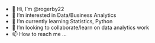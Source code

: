 - 👋 Hi, I’m @rogerby22
- 👀 I’m interested in Data/Business Analytics
- 🌱 I’m currently learning Statistics, Python
- 💞️ I’m looking to collaborate/learn on data analytics work
- 📫 How to reach me ...

<!---
rogerby22/rogerby22 is a ✨ special ✨ repository because its `README.md` (this file) appears on your GitHub profile.
You can click the Preview link to take a look at your changes.
--->
